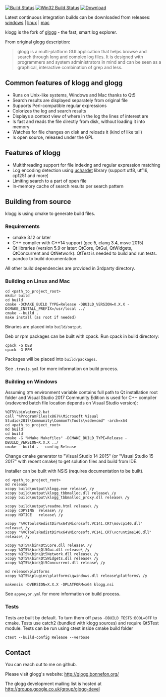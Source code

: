 [![Build Status](https://travis-ci.org/variar/klogg.svg?branch=master)](https://travis-ci.org/variar/klogg)
[![Win32 Build Status](https://ci.appveyor.com/api/projects/status/github/variar/klogg?svg=true)](https://ci.appveyor.com/project/variar/klogg)
[ ![Download](https://api.bintray.com/packages/variar/generic/klogg/images/download.svg) ](https://bintray.com/variar/generic/klogg/_latestVersion)

Latest continuous integration builds can be downloaded from releases:
[windows](https://github.com/variar/klogg/releases/tag/continuous-win) |
[linux](https://github.com/variar/klogg/releases/tag/continuous-linux) |
[mac](https://github.com/variar/klogg/releases/tag/continuous-osx)

klogg is the fork of [glogg](https://github.com/nickbnf/glogg) - the fast, smart log explorer.

From original glogg description:
> glogg is a multi-platform GUI application that helps browse and search
> through long and complex log files.  It is designed with programmers and
> system administrators in mind and can be seen as a graphical, interactive
> combination of grep and less.



## Common features of klogg and glogg
* Runs on Unix-like systems, Windows and Mac thanks to Qt5
* Search results are displayed separately from original file
* Supports Perl-compatible regular expressions 
* Colorizes the log and search results
* Displays a context view of where in the log the lines of interest are
* Is fast and reads the file directly from disk, without loading it into memory
* Watches for file changes on disk and reloads it (kind of like tail)
* Is open source, released under the GPL

## Features of klogg
* Multithreading support for file indexing and regular expression matching
* Log encoding detection using [uchardet](https://www.freedesktop.org/wiki/Software/uchardet/) library (support utf8, utf16, cp1251 and more)
* Limiting search to a part of open file
* In-memory cache of search results per search pattern

## Building from source
klogg is using cmake to generate build files.

### Requirements

* cmake 3.12 or later
* C++ compiler with C++14 support (gcc 5, clang 3.4, msvc 2015)
* Qt libraries (version 5.9 or later: QtCore, QtGui, QtWidgets, QtConcurrent and QtNetwork). QtTest is needed to build and run tests.
* pandoc to build documentation

All other build dependencies are provided in 3rdparty directory. 

### Building on Linux and Mac
```
cd <path_to_project_root>
mkdir build
cd build
cmake -DCMAKE_BUILD_TYPE=Release -DBUILD_VERSION=X.X.X -DCMAKE_INSTALL_PREFIX=/usr/local ../
cmake --build .
make install (as root if needed)
```

Binaries are placed into `build/output`.

Deb or rpm packages can be built with cpack. Run cpack in build directory:
```
cpack -G DEB
cpack -G RPM
```

Packages will be placed into `build/packages`.

See `.travis.yml` for more information on build process.

### Building on Windows
Assuming `QT5` environment variable contains full path to Qt installation root folder and
Visual Studio 2017 Community Edition is used for C++ compiler (vsdevcmd batch file location depends on Visual Studio version):
```
%QT5%\bin\qtenv2.bat
call "%ProgramFiles(x86)%\Microsoft Visual Studio\2017\Community\Common7\Tools\vsdevcmd" -arch=x64
cd <path_to_project_root>
md build
cd build
cmake -G "NMake Makefiles" -DCMAKE_BUILD_TYPE=Release -DBUILD_VERSION=X.X.X ../
cmake --build . --config Release
```

Change cmake generator to "Visual Studio 14 2015" (or "Visual Studio 15 2017" with recent cmake) to get solution files and build from IDE.

Installer can be built with NSIS (requires documentation to be built). 
```
cd <path_to_project_root>
md release
xcopy build\output\klogg.exe release\ /y
xcopy build\output\klogg_tbbmalloc.dll release\ /y
xcopy build\output\klogg_tbbmalloc_proxy.dll release\ /y

xcopy build\output\readme.html release\ /y
xcopy COPYING  release\ /y
xcopy NOTICE   release\ /y

xcopy "%VCToolsRedistDir%x64\Microsoft.VC141.CRT\msvcp140.dll" release\ /y
xcopy "%VCToolsRedistDir%x64\Microsoft.VC141.CRT\vcruntime140.dll" release\ /y

xcopy %QT5%\bin\Qt5Core.dll release\ /y
xcopy %QT5%\bin\Qt5Gui.dll release\ /y
xcopy %QT5%\bin\Qt5Network.dll release\ /y
xcopy %QT5%\bin\Qt5Widgets.dll release\ /y
xcopy %QT5%\bin\Qt5Concurrent.dll release\ /y

md release\platforms
xcopy %QT5%\plugins\platforms\qwindows.dll release\platforms\ /y

makensis -DVERSION=X.X.X -DPLATFORM=x64 klogg.nsi
```

See `appveyor.yml` for more information on build process.

### Tests
Tests are built by default. To turn them off pass `-DBUILD_TESTS:BOOL=OFF` to cmake.
Tests use catch2 (bundled with klogg sources) and require Qt5Test module. Tests can be run using ctest inside cmake build folder
```
ctest --build-config Release --verbose
```


## Contact
You can reach out to me on github.

Please visit glogg's website: http://glogg.bonnefon.org/

The glogg development mailing list is hosted at http://groups.google.co.uk/group/glogg-devel
